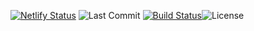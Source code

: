 
[![Netlify Status](https://api.netlify.com/api/v1/badges/3313c4d0-4f3e-4306-8638-5b33066eed0c/deploy-status)](https://app.netlify.com/https://app.netlify.com/sites/wiebe-resume/deploys) ![Last Commit](https://img.shields.io/github/last-commit/wiebew/resume) [![Build Status](https://img.shields.io/endpoint.svg?url=https%3A%2F%2Factions-badge.atrox.dev%2Fwiebew%2Fresume%2Fbadge%3Fref%3Dmain&style=flat)](https://actions-badge.atrox.dev/wiebew/resume/goto?ref=main)![License](https://img.shields.io/github/license/wiebew/resume)